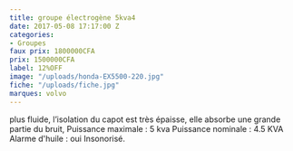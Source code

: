 ```yaml
---
title: groupe électrogène 5kva4
date: 2017-05-08 17:17:00 Z
categories:
- Groupes
faux prix: 1800000CFA
prix: 1500000CFA
label: 12%OFF
image: "/uploads/honda-EX5500-220.jpg"
fiche: "/uploads/fiche.jpg"
marques: volvo
---
```


 plus fluide, l’isolation du capot est très épaisse, elle absorbe une grande partie du bruit, Puissance maximale : 5 kva Puissance nominale : 4.5 KVA Alarme d'huile : oui Insonorisé.